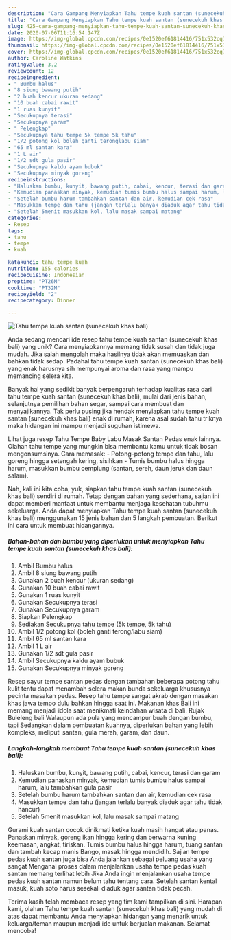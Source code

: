 ```yaml
---
description: "Cara Gampang Menyiapkan Tahu tempe kuah santan (sunecekuh khas bali) Anti Gagal"
title: "Cara Gampang Menyiapkan Tahu tempe kuah santan (sunecekuh khas bali) Anti Gagal"
slug: 425-cara-gampang-menyiapkan-tahu-tempe-kuah-santan-sunecekuh-khas-bali-anti-gagal
date: 2020-07-06T11:16:54.147Z
image: https://img-global.cpcdn.com/recipes/0e1520ef61814416/751x532cq70/tahu-tempe-kuah-santan-sunecekuh-khas-bali-foto-resep-utama.jpg
thumbnail: https://img-global.cpcdn.com/recipes/0e1520ef61814416/751x532cq70/tahu-tempe-kuah-santan-sunecekuh-khas-bali-foto-resep-utama.jpg
cover: https://img-global.cpcdn.com/recipes/0e1520ef61814416/751x532cq70/tahu-tempe-kuah-santan-sunecekuh-khas-bali-foto-resep-utama.jpg
author: Caroline Watkins
ratingvalue: 3.2
reviewcount: 12
recipeingredient:
- " Bumbu halus"
- "8 siung bawang putih"
- "2 buah kencur ukuran sedang"
- "10 buah cabai rawit"
- "1 ruas kunyit"
- "Secukupnya terasi"
- "Secukupnya garam"
- " Pelengkap"
- "Secukupnya tahu tempe 5k tempe 5k tahu"
- "1/2 potong kol boleh ganti teronglabu siam"
- "65 ml santan kara"
- "1 L air"
- "1/2 sdt gula pasir"
- "Secukupnya kaldu ayam bubuk"
- "Secukupnya minyak goreng"
recipeinstructions:
- "Haluskan bumbu, kunyit, bawang putih, cabai, kencur, terasi dan garam"
- "Kemudian panaskan minyak, kemudian tumis bumbu halus sampai harum, lalu tambahkan gula pasir"
- "Setelah bumbu harum tambahkan santan dan air, kemudian cek rasa"
- "Masukkan tempe dan tahu (jangan terlalu banyak diaduk agar tahu tidak hancur)"
- "Setelah 5menit masukkan kol, lalu masak sampai matang"
categories:
- Resep
tags:
- tahu
- tempe
- kuah

katakunci: tahu tempe kuah 
nutrition: 155 calories
recipecuisine: Indonesian
preptime: "PT26M"
cooktime: "PT32M"
recipeyield: "2"
recipecategory: Dinner

---
```



![Tahu tempe kuah santan (sunecekuh khas bali)](https://img-global.cpcdn.com/recipes/0e1520ef61814416/751x532cq70/tahu-tempe-kuah-santan-sunecekuh-khas-bali-foto-resep-utama.jpg)

Anda sedang mencari ide resep tahu tempe kuah santan (sunecekuh khas bali) yang unik? Cara menyiapkannya memang tidak susah dan tidak juga mudah. Jika salah mengolah maka hasilnya tidak akan memuaskan dan bahkan tidak sedap. Padahal tahu tempe kuah santan (sunecekuh khas bali) yang enak harusnya sih mempunyai aroma dan rasa yang mampu memancing selera kita.

Banyak hal yang sedikit banyak berpengaruh terhadap kualitas rasa dari tahu tempe kuah santan (sunecekuh khas bali), mulai dari jenis bahan, selanjutnya pemilihan bahan segar, sampai cara membuat dan menyajikannya. Tak perlu pusing jika hendak menyiapkan tahu tempe kuah santan (sunecekuh khas bali) enak di rumah, karena asal sudah tahu triknya maka hidangan ini mampu menjadi suguhan istimewa.

Lihat juga resep Tahu Tempe Baby Labu Masak Santan Pedas enak lainnya. Olahan tahu tempe yang mungkin bisa membantu kamu untuk tidak bosan mengonsumsinya. Cara memasak: - Potong-potong tempe dan tahu, lalu goreng hingga setengah kering, sisihkan - Tumis bumbu halus hingga harum, masukkan bumbu cemplung (santan, sereh, daun jeruk dan daun salam).


Nah, kali ini kita coba, yuk, siapkan tahu tempe kuah santan (sunecekuh khas bali) sendiri di rumah. Tetap dengan bahan yang sederhana, sajian ini dapat memberi manfaat untuk membantu menjaga kesehatan tubuhmu sekeluarga. Anda dapat menyiapkan Tahu tempe kuah santan (sunecekuh khas bali) menggunakan 15 jenis bahan dan 5 langkah pembuatan. Berikut ini cara untuk membuat hidangannya.

<!--inarticleads1-->

##### Bahan-bahan dan bumbu yang diperlukan untuk menyiapkan Tahu tempe kuah santan (sunecekuh khas bali):

1. Ambil  Bumbu halus
1. Ambil 8 siung bawang putih
1. Gunakan 2 buah kencur (ukuran sedang)
1. Gunakan 10 buah cabai rawit
1. Gunakan 1 ruas kunyit
1. Gunakan Secukupnya terasi
1. Gunakan Secukupnya garam
1. Siapkan  Pelengkap
1. Sediakan Secukupnya tahu tempe (5k tempe, 5k tahu)
1. Ambil 1/2 potong kol (boleh ganti terong/labu siam)
1. Ambil 65 ml santan kara
1. Ambil 1 L air
1. Gunakan 1/2 sdt gula pasir
1. Ambil Secukupnya kaldu ayam bubuk
1. Gunakan Secukupnya minyak goreng


Resep sayur tempe santan pedas dengan tambahan beberapa potong tahu kulit tentu dapat menambah selera makan bunda sekeluarga khususnya pecinta masakan pedas. Resep tahu tempe sangat akrab dengan masakan khas jawa tempo dulu bahkan hingga saat ini. Makanan khas Bali ini memang menjadi idola saat menikmati keindahan wisata di bali. Rujak Buleleng bali Walaupun ada pula yang mencampur buah dengan bumbu, tapi Sedangkan dalam pembuatan kuahnya, diperlukan bahan yang lebih kompleks, meliputi santan, gula merah, garam, dan daun. 

<!--inarticleads2-->

##### Langkah-langkah membuat Tahu tempe kuah santan (sunecekuh khas bali):

1. Haluskan bumbu, kunyit, bawang putih, cabai, kencur, terasi dan garam
1. Kemudian panaskan minyak, kemudian tumis bumbu halus sampai harum, lalu tambahkan gula pasir
1. Setelah bumbu harum tambahkan santan dan air, kemudian cek rasa
1. Masukkan tempe dan tahu (jangan terlalu banyak diaduk agar tahu tidak hancur)
1. Setelah 5menit masukkan kol, lalu masak sampai matang


Gurami kuah santan cocok dinikmati ketika kuah masih hangat atau panas. Panaskan minyak, goreng ikan hingga kering dan berwarna kuning keemasan, angkat, tiriskan. Tumis bumbu halus hingga harum, tuang santan dan tambah kecap manis Bango, masak hingga mendidih. Sajian tempe pedas kuah santan juga bisa Anda jalankan sebagai peluang usaha yang sangat Menganai proses dalam menjalankan usaha tempe pedas kuah santan memang terlihat lebih Jika Anda ingin menjalankan usaha tempe pedas kuah santan namun belum tahu tentang cara. Setelah santan kental masuk, kuah soto harus sesekali diaduk agar santan tidak pecah. 

Terima kasih telah membaca resep yang tim kami tampilkan di sini. Harapan kami, olahan Tahu tempe kuah santan (sunecekuh khas bali) yang mudah di atas dapat membantu Anda menyiapkan hidangan yang menarik untuk keluarga/teman maupun menjadi ide untuk berjualan makanan. Selamat mencoba!
